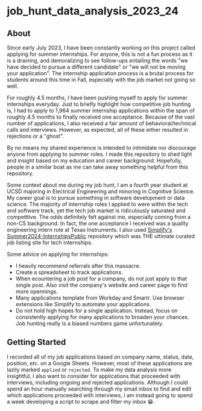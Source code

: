 # job_hunt_data_analysis_2023_24

## About

Since early July 2023, I have been constantly working on this project called applying for summer internships. For anyone, this is not a fun process as it is a draining, and demoralizing to see follow-ups entailing the words "we have decided to pursue a different candidate" or "we will not be moving your application". The internship application process is a brutal process for students around this time in Fall, especially with the job market not going so well.

For roughly 4.5 months, I have been pushing myself to apply for summer internships everyday. Just to briefly highlight how competitive job hunting is, I had to apply to 1,964 summer internship applications within the span of roughly 4.5 months to finally received one acceptance. Because of the vast number of applications, I also received a fair amount of behavioral/technical calls and interviews. However, as expected, all of these either resulted in rejections or a "ghost".

By no means my shared experience is intended to intimidate nor discourage anyone from applying to summer roles. I made this repository to shed light and insight based on my education and career background. Hopefully, people in a similar boat as me can take away something helpful from this repository.

Some context about me during my job hunt, I am a fourth year student at UCSD majoring in Electrical Engineering and minoring in Cognitive Science. My career goal is to pursue something in software development or data science. The majority of internship roles I applied to were within the tech and software track, yet the tech job market is ridiculously saturated and competitive. The odds definitely felt against me, especially coming from a non-CS background. In fact, the one acceptance I received was a quality engineering intern role at Texas Instruments. I also used [Simplify's Summer2024-InternshipsPublic](https://github.com/SimplifyJobs/Summer2024-Internships) repository which was THE ultimate curated job listing site for tech internships.

Some advice on applying for internships:
- I heavily recommend referrals after this massacre.
- Create a spreadsheet to track applications.
- When ecountering a job post for a company, do not just apply to that single post. Also visit the company's website and career page to find more opennings.
- Many applications template from Workday and Smartr. Use browser extensions like Simplify to automate your applications.
- Do not hold high hopes for a single application. Instead, focus on consistently applying for many applications to broaden your chances. Job hunting really is a biased numbers game unfortunately.

## Getting Started

I recorded all of my job applications based on company name, status, date, position, etc. on a Google Sheets. However, most of these applications are lazily marked `applied` or `rejected`. To make my data analysis more insightful, I also want to consider for applications that proceeded with interviews, including ongoing and rejected applications. Although I could spend an hour manually searching through my email inbox to find and edit which applications proceeded with interviews, I am instead going to spend a week developing a script to scrape and filter my inbox 😁.